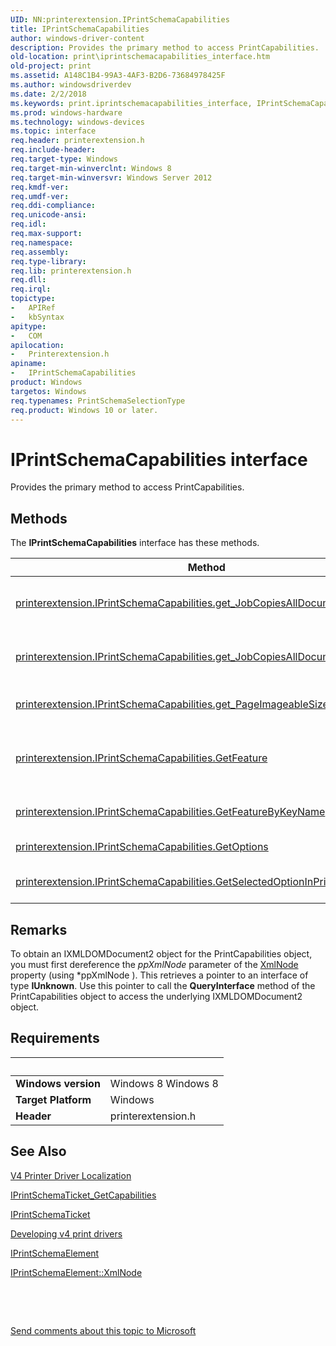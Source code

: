 ```yaml
---
UID: NN:printerextension.IPrintSchemaCapabilities
title: IPrintSchemaCapabilities
author: windows-driver-content
description: Provides the primary method to access PrintCapabilities.
old-location: print\iprintschemacapabilities_interface.htm
old-project: print
ms.assetid: A148C1B4-99A3-4AF3-B2D6-73684978425F
ms.author: windowsdriverdev
ms.date: 2/2/2018
ms.keywords: print.iprintschemacapabilities_interface, IPrintSchemaCapabilities interface [Print Devices], IPrintSchemaCapabilities interface [Print Devices], described, IPrintSchemaCapabilities, printerextension/IPrintSchemaCapabilities
ms.prod: windows-hardware
ms.technology: windows-devices
ms.topic: interface
req.header: printerextension.h
req.include-header: 
req.target-type: Windows
req.target-min-winverclnt: Windows 8
req.target-min-winversvr: Windows Server 2012
req.kmdf-ver: 
req.umdf-ver: 
req.ddi-compliance: 
req.unicode-ansi: 
req.idl: 
req.max-support: 
req.namespace: 
req.assembly: 
req.type-library: 
req.lib: printerextension.h
req.dll: 
req.irql: 
topictype:
-	APIRef
-	kbSyntax
apitype:
-	COM
apilocation:
-	Printerextension.h
apiname:
-	IPrintSchemaCapabilities
product: Windows
targetos: Windows
req.typenames: PrintSchemaSelectionType
req.product: Windows 10 or later.
---
```


# IPrintSchemaCapabilities interface

Provides the primary method to access PrintCapabilities.

## Methods

<p>The <b>IPrintSchemaCapabilities</b> interface has these methods.</p>

| Method | Description |
| ---- |:---- |
| [printerextension.IPrintSchemaCapabilities.get_JobCopiesAllDocumentsMaxValue](nf-printerextension-iprintschemacapabilities-get_jobcopiesalldocumentsmaxvalue.md) | Gets the JobCopiesAllDocuments parameter maximum value. |
| [printerextension.IPrintSchemaCapabilities.get_JobCopiesAllDocumentsMinValue](nf-printerextension-iprintschemacapabilities-get_jobcopiesalldocumentsminvalue.md) | Gets the JobCopiesAllDocuments parameter minimum value. |
| [printerextension.IPrintSchemaCapabilities.get_PageImageableSize](nf-printerextension-iprintschemacapabilities-get_pageimageablesize.md) | Gets the imageable area information of the printer. |
| [printerextension.IPrintSchemaCapabilities.GetFeature](nf-printerextension-iprintschemacapabilities-getfeature.md) | Gets a named feature from the PrintCapabilities, by name and full namespace URI. |
| [printerextension.IPrintSchemaCapabilities.GetFeatureByKeyName](nf-printerextension-iprintschemacapabilities-getfeaturebykeyname.md) | Gets a feature from the PrintCapabilities based on a given key name. |
| [printerextension.IPrintSchemaCapabilities.GetOptions](nf-printerextension-iprintschemacapabilities-getoptions.md) | Gets all the options of a feature. |
| [printerextension.IPrintSchemaCapabilities.GetSelectedOptionInPrintTicket](nf-printerextension-iprintschemacapabilities-getselectedoptioninprintticket.md) | Gets the selected option for a feature in IPrintSchemaTicket. |

## Remarks

To obtain an IXMLDOMDocument2 object for the PrintCapabilities object, you must first dereference the <i>ppXmlNode</i> parameter of the <a href="https://msdn.microsoft.com/library/windows/hardware/hh969196">XmlNode</a> property (using *ppXmlNode ). This retrieves a pointer to an interface of type <b>IUnknown</b>. Use this pointer to  call the <b>QueryInterface</b> method of the PrintCapabilities object to access the underlying  IXMLDOMDocument2 object.

## Requirements
| &nbsp; | &nbsp; |
| ---- |:---- |
| **Windows version** | Windows 8 Windows 8 |
| **Target Platform** | Windows |
| **Header** | printerextension.h |

## See Also

<a href="https://msdn.microsoft.com/5C587AF2-C51E-4728-A214-7FC1F8A6E445">V4 Printer Driver Localization</a>



<a href="https://msdn.microsoft.com/5556BD5E-6489-4CCF-8C62-DDA53AD9F368">IPrintSchemaTicket_GetCapabilities</a>



<a href="..\printerextension\nn-printerextension-iprintschematicket.md">IPrintSchemaTicket</a>



<a href="http://msdn.microsoft.com/en-us/library/windows/hardware/br259124">Developing v4 print drivers</a>



<a href="..\printerextension\nn-printerextension-iprintschemaelement.md">IPrintSchemaElement</a>



<a href="https://msdn.microsoft.com/5E7F2292-1F71-4581-8E34-86F1464EC08F">IPrintSchemaElement::XmlNode</a>



 

 

<a href="mailto:wsddocfb@microsoft.com?subject=Documentation%20feedback [print\print]:%20IPrintSchemaCapabilities interface%20 RELEASE:%20(2/2/2018)&amp;body=%0A%0APRIVACY STATEMENT%0A%0AWe use your feedback to improve the documentation. We don't use your email address for any other purpose, and we'll remove your email address from our system after the issue that you're reporting is fixed. While we're working to fix this issue, we might send you an email message to ask for more info. Later, we might also send you an email message to let you know that we've addressed your feedback.%0A%0AFor more info about Microsoft's privacy policy, see http://privacy.microsoft.com/en-us/default.aspx." title="Send comments about this topic to Microsoft">Send comments about this topic to Microsoft</a>